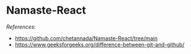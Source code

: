 # Namaste-React

_References:_

- https://github.com/chetannada/Namaste-React/tree/main
- https://www.geeksforgeeks.org/difference-between-git-and-github/